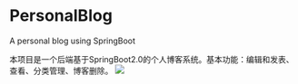 # PersonalBlog
A personal blog using SpringBoot

本项目是一个后端基于SpringBoot2.0的个人博客系统。基本功能：编辑和发表、查看、分类管理、博客删除。
![](./assets/img/博客编辑.png)
